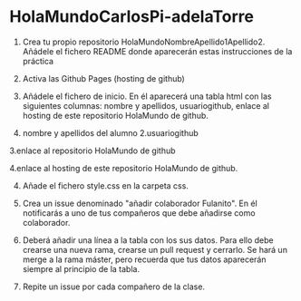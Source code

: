 # HolaMundoCarlosPi-adelaTorre
1. Crea tu propio repositorio HolaMundoNombreApellido1Apellido2. Añádele el fichero README donde aparecerán estas instrucciones de la práctica

2. Activa las Github Pages (hosting de github)

3. Añádele el fichero de inicio. En él aparecerá una tabla html con las siguientes columnas: nombre y apellidos, usuariogithub, enlace al hosting de este repositorio HolaMundo de  github.

  1. nombre y apellidos del alumno
  2.usuariogithub
  
  3.enlace al repositorio HolaMundo de github
  
  4.enlace al hosting de este repositorio HolaMundo de github.
  
4. Añade el fichero style.css en la carpeta css. 

5. Crea un issue denominado "añadir colaborador Fulanito". En él notificarás a uno de tus compañeros que debe añadirse como colaborador.

6. Deberá añadir una línea a la tabla con los sus datos. Para ello debe crearse una nueva rama, crearse un pull request y cerrarlo. Se hará un merge a la rama máster, pero recuerda que tus datos aparecerán  siempre al principio de la tabla.

7. Repite un issue por cada compañero de la clase.
